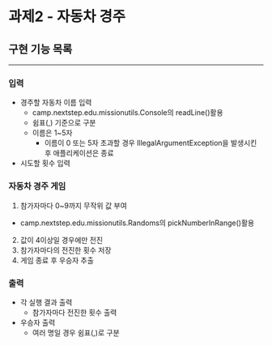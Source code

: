 # 과제2 - 자동차 경주
## 구현 기능 목록
<hr>

### 입력
- 경주할 자동차 이름 입력
    - camp.nextstep.edu.missionutils.Console의 readLine()활용
    - 쉼표(,) 기준으로 구분
    - 이름은 1~5자
      - 이름이 0 또는 5자 초과할 경우 IllegalArgumentException을 발생시킨 후 애플리케이션은 종료
- 시도할 횟수 입력

### 자동차 경주 게임
1. 참가자마다 0~9까지 무작위 값 부여
- camp.nextstep.edu.missionutils.Randoms의 pickNumberInRange()활용
2. 값이 4이상일 경우에만 전진
3. 참가자마다의 전진한 횟수 저장
4. 게임 종료 후 우승자 추출

### 출력
- 각 실행 결과 출력
    - 참가자마다 전진한 횟수 출력
- 우승자 출력
    - 여러 명일 경우 쉼표(,)로 구분